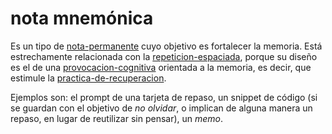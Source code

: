 # nota mnemónica

Es un tipo de [nota-permanente](nota-permanente.md) cuyo objetivo es fortalecer la memoria. Está estrechamente relacionada con la [repeticion-espaciada](repeticion-espaciada.md), porque su diseño es el de una [provocacion-cognitiva](provocacion-cognitiva.md) orientada a la memoria, es decir, que estimule la [practica-de-recuperacion](practica-de-recuperacion.md).

Ejemplos son: el prompt de una tarjeta de repaso, un snippet de código (si se guardan con el objetivo de  *no olvidar*, o implican de alguna manera un repaso, en lugar de reutilizar sin pensar), un *memo*.
